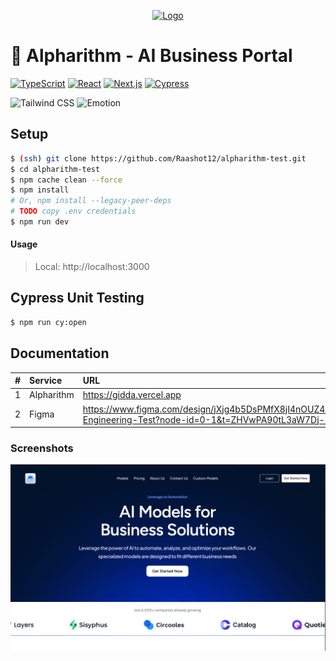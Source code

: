 <p align="center">
  <a href="https://gidda.vercel.app" target="blank">
    <img src="./public/favicon.ico" width="100" alt="Logo" />
  </a>
</p>

# 🚀 Alpharithm - AI Business Portal

[![TypeScript](https://img.shields.io/badge/TypeScript-5.7-blue.svg)](https://www.typescriptlang.org/docs/handbook/2/everyday-types.html)
[![React](https://img.shields.io/badge/React-19.0-58c4dc.svg)](https://react.dev/learn/start-a-new-react-project)
[![Next.js](https://img.shields.io/badge/Next.js-15.1.7-000.svg)](https://nextjs.org/docs/getting-started/installation)
[![Cypress](https://img.shields.io/badge/Cypress-13.9.0-17202C.svg)](https://docs.cypress.io/guides/overview/why-cypress)

![Tailwind CSS](https://img.shields.io/badge/Tailwind_CSS-38B2AC?style=for-the-badge&logo=tailwind-css&logoColor=white)
![Emotion](https://img.shields.io/badge/Emotion-DB7093?style=for-the-badge&logo=emotion&logoColor=white)

## Setup

```sh
$ (ssh) git clone https://github.com/Raashot12/alpharithm-test.git
$ cd alpharithm-test
$ npm cache clean --force
$ npm install
# Or, npm install --legacy-peer-deps
# TODO copy .env credentials
$ npm run dev
```

#### Usage

> Local: http://localhost:3000

## Cypress Unit Testing

```sh
$ npm run cy:open
```

## Documentation

|   # | Service | URL                                                                                                                                           |
| --: | :------ | :-------------------------------------------------------------------------------------------------------------------------------------------- |
|   1 | Alpharithm   | https://gidda.vercel.app                                                                                                                      |
|   2 | Figma   | https://www.figma.com/design/jXjg4b5DsPMfX8jI4nOUZ4/Frontend-Engineering-Test?node-id=0-1&t=ZHVwPA90tL3aW7Dj-1                              |

### Screenshots

![Home Page](screenshots/alpha-home-page.PNG)


